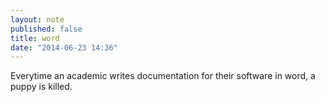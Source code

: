 ```yaml
---
layout: note
published: false
title: word
date: "2014-06-23 14:36"
---
```


Everytime an academic writes documentation for their software in word, a puppy is killed.